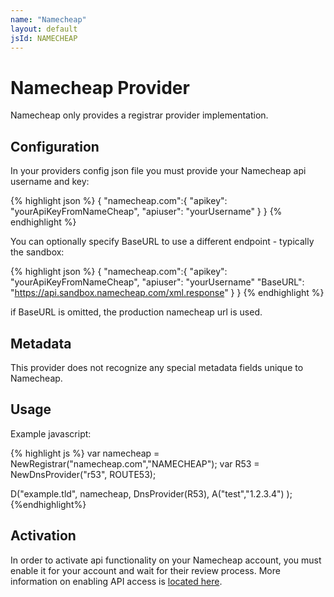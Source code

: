 ```yaml
---
name: "Namecheap"
layout: default
jsId: NAMECHEAP
---
```


# Namecheap Provider

Namecheap only provides a registrar provider implementation.

## Configuration

In your providers config json file you must provide your Namecheap api
username and key:

{% highlight json %}
{
  "namecheap.com":{
    "apikey": "yourApiKeyFromNameCheap",
    "apiuser": "yourUsername"
  }
}
{% endhighlight %}

You can optionally specify BaseURL to use a different endpoint - typically the
sandbox:

{% highlight json %}
{
  "namecheap.com":{
    "apikey": "yourApiKeyFromNameCheap",
    "apiuser": "yourUsername"
    "BaseURL": "https://api.sandbox.namecheap.com/xml.response"
  }
}
{% endhighlight %}

if BaseURL is omitted, the production namecheap url is used.


## Metadata

This provider does not recognize any special metadata fields unique to
Namecheap.

## Usage

Example javascript:

{% highlight js %}
var namecheap = NewRegistrar("namecheap.com","NAMECHEAP");
var R53 = NewDnsProvider("r53", ROUTE53);

D("example.tld", namecheap, DnsProvider(R53),
    A("test","1.2.3.4")
);
{%endhighlight%}

## Activation

In order to activate api functionality on your Namecheap account, you must
enable it for your account and wait for their review process. More information
on enabling API access is [located
here](https://www.namecheap.com/support/api/intro.aspx).
